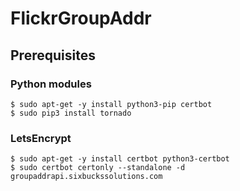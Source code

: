 # FlickrGroupAddr

## Prerequisites

### Python modules

```
$ sudo apt-get -y install python3-pip certbot
$ sudo pip3 install tornado
```

### LetsEncrypt

```
$ sudo apt-get -y install certbot python3-certbot
$ sudo certbot certonly --standalone -d groupaddrapi.sixbuckssolutions.com
```
